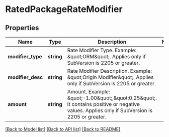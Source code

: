# RatedPackageRateModifier

## Properties
Name | Type | Description | Notes
------------ | ------------- | ------------- | -------------
**modifier_type** | **string** | Rate Modifier Type. Example: \&quot;ORM\&quot;. Applies only if SubVersion is 2205 or greater. | 
**modifier_desc** | **string** | Rate Modifier Description. Example: \&quot;Origin Modifier\&quot;. Applies only if SubVersion is 2205 or greater. | 
**amount** | **string** | Amount. Example: \&quot;-1.00\&quot;,\&quot;0.25\&quot;. It contains positive or negative values. Applies only if SubVersion is 2205 or greater. | 

[[Back to Model list]](../../README.md#documentation-for-models) [[Back to API list]](../../README.md#documentation-for-api-endpoints) [[Back to README]](../../README.md)

